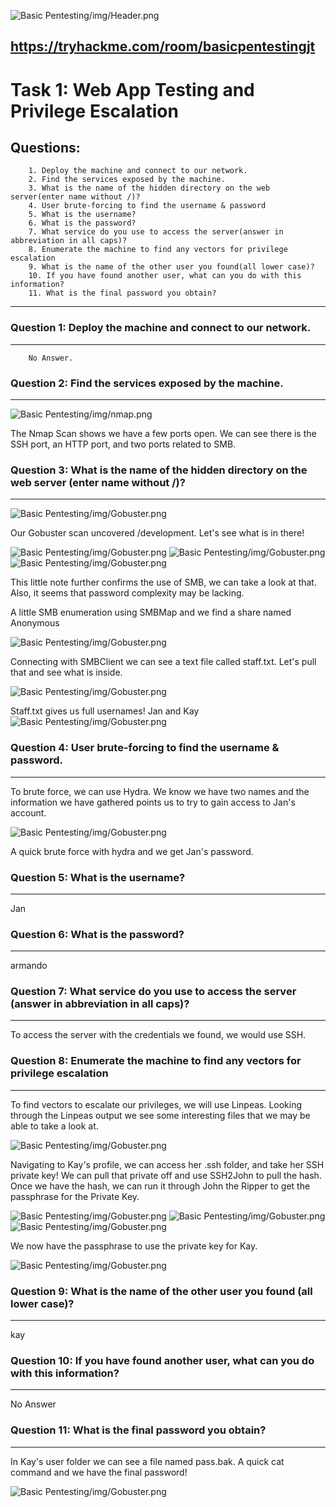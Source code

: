 ![Basic Pentesting/img/Header.png](https://github.com/h3r37ix/THM-Walkthroughs/blob/main/Basic%20Pentesting/img/Header.png)

 https://tryhackme.com/room/basicpentestingjt
---
# Task 1: Web App Testing and Privilege Escalation
## Questions:
        1. Deploy the machine and connect to our network.
        2. Find the services exposed by the machine.
        3. What is the name of the hidden directory on the web server(enter name without /)?
        4. User brute-forcing to find the username & password
        5. What is the username?
        6. What is the password?
        7. What service do you use to access the server(answer in abbreviation in all caps)?
        8. Enumerate the machine to find any vectors for privilege escalation
        9. What is the name of the other user you found(all lower case)?
        10. If you have found another user, what can you do with this information?
        11. What is the final password you obtain?
---
### Question 1: Deploy the machine and connect to our network.
---
        No Answer.
### Question 2: Find the services exposed by the machine.
---
![Basic Pentesting/img/nmap.png](https://github.com/h3r37ix/THM-Walkthroughs/blob/main/Basic%20Pentesting/img/nmap.png)
 
  The Nmap Scan shows we have a few ports open. We can see there is the SSH port, an HTTP port, and two ports related to SMB.

### Question 3: What is the name of the hidden directory on the web server (enter name without /)?
---
![Basic Pentesting/img/Gobuster.png](https://github.com/h3r37ix/THM-Walkthroughs/blob/main/Basic%20Pentesting/img/Gobuster.png)

  Our Gobuster scan uncovered /development. Let's see what is in there!
  
![Basic Pentesting/img/Gobuster.png](https://github.com/h3r37ix/THM-Walkthroughs/blob/main/Basic%20Pentesting/img/development.png)
![Basic Pentesting/img/Gobuster.png](https://github.com/h3r37ix/THM-Walkthroughs/blob/main/Basic%20Pentesting/img/devtxt.png)
![Basic Pentesting/img/Gobuster.png](https://github.com/h3r37ix/THM-Walkthroughs/blob/main/Basic%20Pentesting/img/devj.png)

  This little note further confirms the use of SMB, we can take a look at that. Also, it seems that password complexity may be lacking.

  A little SMB enumeration using SMBMap and we find a share named Anonymous

![Basic Pentesting/img/Gobuster.png](https://github.com/h3r37ix/THM-Walkthroughs/blob/main/Basic%20Pentesting/img/smbmap.png)

  Connecting with SMBClient we can see a text file called staff.txt. Let's pull that and see what is inside.

![Basic Pentesting/img/Gobuster.png](https://github.com/h3r37ix/THM-Walkthroughs/blob/main/Basic%20Pentesting/img/stafftxt.png)

  Staff.txt gives us full usernames! Jan and Kay
![Basic Pentesting/img/Gobuster.png](https://github.com/h3r37ix/THM-Walkthroughs/blob/main/Basic%20Pentesting/img/staffcat.png)

### Question 4: User brute-forcing to find the username & password.
---

To brute force, we can use Hydra. We know we have two names and the information we have gathered points us to try to gain access to Jan's account.

![Basic Pentesting/img/Gobuster.png](https://github.com/h3r37ix/THM-Walkthroughs/blob/main/Basic%20Pentesting/img/hydra.png)

  A quick brute force with hydra and we get Jan's password.

### Question 5: What is the username?
---

  Jan

### Question 6: What is the password?
---

  armando

### Question 7: What service do you use to access the server (answer in abbreviation in all caps)?
---

  To access the server with the credentials we found, we would use SSH.

### Question 8: Enumerate the machine to find any vectors for privilege escalation
---

  To find vectors to escalate our privileges, we will use Linpeas. Looking through the Linpeas output we see some interesting files that we may be able to take a look at.
  
![Basic Pentesting/img/Gobuster.png](https://github.com/h3r37ix/THM-Walkthroughs/blob/main/Basic%20Pentesting/img/linpeas.png)

  Navigating to Kay's profile, we can access her .ssh folder, and take her SSH private key! We can pull that private off and use SSH2John to pull the hash. Once we have the hash, we can run it through John the Ripper to get the passphrase for the Private Key.
  
![Basic Pentesting/img/Gobuster.png](https://github.com/h3r37ix/THM-Walkthroughs/blob/main/Basic%20Pentesting/img/ssh2john.png)
![Basic Pentesting/img/Gobuster.png](https://github.com/h3r37ix/THM-Walkthroughs/blob/main/Basic%20Pentesting/img/sshhash.png)
![Basic Pentesting/img/Gobuster.png](https://github.com/h3r37ix/THM-Walkthroughs/blob/main/Basic%20Pentesting/img/john.png)

We now have the passphrase to use the private key for Kay.

![Basic Pentesting/img/Gobuster.png](https://github.com/h3r37ix/THM-Walkthroughs/blob/main/Basic%20Pentesting/img/kayssh.png)

### Question 9: What is the name of the other user you found (all lower case)?
---

  kay

### Question 10: If you have found another user, what can you do with this information?
---
  
 No Answer

### Question 11: What is the final password you obtain?
---

  In Kay's user folder we can see a file named pass.bak. A quick cat command and we have the final password!

![Basic Pentesting/img/Gobuster.png](https://github.com/h3r37ix/THM-Walkthroughs/blob/main/Basic%20Pentesting/img/kaypass.png)
  

